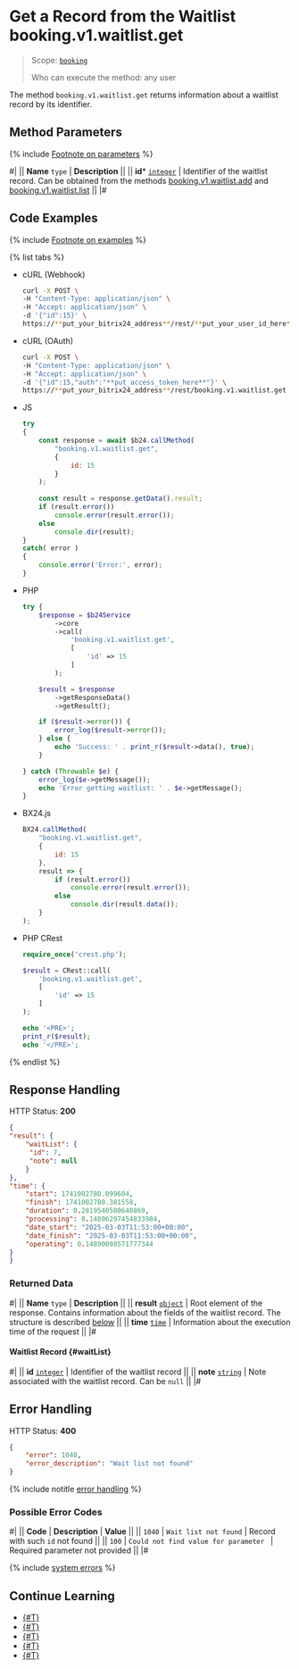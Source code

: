 # Get a Record from the Waitlist booking.v1.waitlist.get

> Scope: [`booking`](../../scopes/permissions.md)
>
> Who can execute the method: any user

The method `booking.v1.waitlist.get` returns information about a waitlist record by its identifier.

## Method Parameters

{% include [Footnote on parameters](../../../_includes/required.md) %}

#|
|| **Name**
`type` | **Description** ||
|| **id***
[`integer`](../../data-types.md) | Identifier of the waitlist record. Can be obtained from the methods [booking.v1.waitlist.add](./booking-v1-waitlist-add.md) and [booking.v1.waitlist.list](./booking-v1-waitlist-list.md) ||
|#

## Code Examples

{% include [Footnote on examples](../../../_includes/examples.md) %}

{% list tabs %}

- cURL (Webhook)

    ```bash
    curl -X POST \
    -H "Content-Type: application/json" \
    -H "Accept: application/json" \
    -d '{"id":15}' \
    https://**put_your_bitrix24_address**/rest/**put_your_user_id_here**/**put_your_webhook_here**/booking.v1.waitlist.get
    ```

- cURL (OAuth)

    ```bash
    curl -X POST \
    -H "Content-Type: application/json" \
    -H "Accept: application/json" \
    -d '{"id":15,"auth":"**put_access_token_here**"}' \
    https://**put_your_bitrix24_address**/rest/booking.v1.waitlist.get
    ```

- JS

    ```js
    try
    {
    	const response = await $b24.callMethod(
    		"booking.v1.waitlist.get",
    		{
    			id: 15
    		}
    	);
    	
    	const result = response.getData().result;
    	if (result.error())
    		console.error(result.error());
    	else
    		console.dir(result);
    }
    catch( error )
    {
    	console.error('Error:', error);
    }
    ```

- PHP

    ```php
    try {
        $response = $b24Service
            ->core
            ->call(
                'booking.v1.waitlist.get',
                [
                    'id' => 15
                ]
            );
    
        $result = $response
            ->getResponseData()
            ->getResult();
    
        if ($result->error()) {
            error_log($result->error());
        } else {
            echo 'Success: ' . print_r($result->data(), true);
        }
    
    } catch (Throwable $e) {
        error_log($e->getMessage());
        echo 'Error getting waitlist: ' . $e->getMessage();
    }
    ```

- BX24.js

    ```js
    BX24.callMethod(
        "booking.v1.waitlist.get",
        {
            id: 15
        },
        result => {
            if (result.error())
                console.error(result.error());
            else
                console.dir(result.data());
        }
    );
    ```

- PHP CRest

    ```php
    require_once('crest.php');

    $result = CRest::call(
        'booking.v1.waitlist.get',
        [
            'id' => 15
        ]
    );

    echo '<PRE>';
    print_r($result);
    echo '</PRE>';
    ```

{% endlist %}

## Response Handling

HTTP Status: **200**

```json
{
"result": {
    "waitList": {
     "id": 7,
     "note": null
    }
},
"time": {
    "start": 1741002780.099604,
    "finish": 1741002780.381558,
    "duration": 0.2819540500640869,
    "processing": 0.14896297454833984,
    "date_start": "2025-03-03T11:53:00+00:00",
    "date_finish": "2025-03-03T11:53:00+00:00",
    "operating": 0.14890098571777344
}
}
```

### Returned Data

#|
|| **Name**
`type` | **Description** ||
|| **result**
[`object`](../../data-types.md) | Root element of the response. Contains information about the fields of the waitlist record. The structure is described [below](#waitList) ||
|| **time**
[`time`](../../data-types.md#time) | Information about the execution time of the request ||
|#

#### Waitlist Record {#waitList} 

#|
|| **id**
[`integer`](../../data-types.md) | Identifier of the waitlist record ||
|| **note**
[`string`](../../data-types.md) | Note associated with the waitlist record. Can be `null` ||
|#

## Error Handling

HTTP Status: **400**

```json
{
    "error": 1040,
    "error_description": "Wait list not found"
}
```

{% include notitle [error handling](../../../_includes/error-info.md) %}

### Possible Error Codes

#|
|| **Code** | **Description** | **Value** ||
|| `1040` | `Wait list not found` | Record with such `id` not found ||
|| `100` | `Could not find value for parameter ` | Required parameter not provided ||
|#

{% include [system errors](../../../_includes/system-errors.md) %}

## Continue Learning

- [{#T}](./booking-v1-waitlist-createfrombooking.md)
- [{#T}](./booking-v1-waitlist-update.md)
- [{#T}](./booking-v1-waitlist-add.md)
- [{#T}](./booking-v1-waitlist-list.md)
- [{#T}](./booking-v1-waitlist-delete.md)